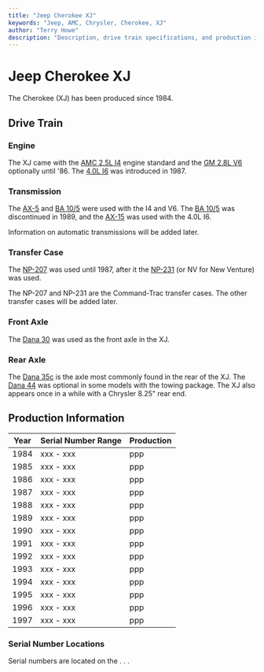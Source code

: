 ```yaml
---
title: "Jeep Cherokee XJ"
keywords: "Jeep, AMC, Chrysler, Cherokee, XJ"
author: "Terry Howe"
description: "Description, drive train specifications, and production information for the Jeep Cherokee XJ"
---
```

# Jeep Cherokee XJ

The Cherokee (XJ) has been produced since 1984.

## Drive Train

### Engine

The XJ came with the [AMC 2.5L I4](../engine/factory/amc150.md) engine standard and the [GM 2.8L V6](../engine/factory/gm173.md) optionally until '86. The [4.0L I6](../engine/factory/amc242.md) was introduced in 1987.

### Transmission

The [AX-5](../transmission/factory/ax5.md) and [BA 10/5](../transmission/factory/ba10.md) were used with the I4 and V6. The [BA 10/5](../transmission/factory/ba10.md) was discontinued in 1989, and the [AX-15](../transmission/factory/ax15.md) was used with the 4.0L I6.

Information on automatic transmissions will be added later.

### Transfer Case

The [NP-207](../xfer/factory/np207.md) was used until 1987, after it the [NP-231](../xfer/factory/np231.md) (or NV for New Venture) was used.

The NP-207 and NP-231 are the Command-Trac transfer cases. The other transfer cases will be added later.

### Front Axle

The [Dana 30](../axle/factory/d30.md) was used as the front axle in the XJ.

### Rear Axle

The [Dana 35c](../axle/factory/d35c.md) is the axle most commonly found in the rear of the XJ. The [Dana 44](../axle/factory/d44.md) was optional in some models with the towing package. The XJ also appears once in a while with a Chrysler 8.25" rear end.

## Production Information

| Year | Serial Number Range | Production |
|------|---------------------|------------|
| 1984 | xxx - xxx           | ppp        |
| 1985 | xxx - xxx           | ppp        |
| 1986 | xxx - xxx           | ppp        |
| 1987 | xxx - xxx           | ppp        |
| 1988 | xxx - xxx           | ppp        |
| 1989 | xxx - xxx           | ppp        |
| 1990 | xxx - xxx           | ppp        |
| 1991 | xxx - xxx           | ppp        |
| 1992 | xxx - xxx           | ppp        |
| 1993 | xxx - xxx           | ppp        |
| 1994 | xxx - xxx           | ppp        |
| 1995 | xxx - xxx           | ppp        |
| 1996 | xxx - xxx           | ppp        |
| 1997 | xxx - xxx           | ppp        |

### Serial Number Locations

Serial numbers are located on the . . .